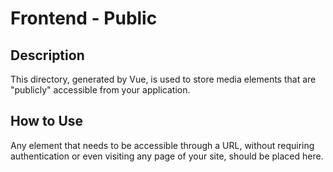 # Frontend - Public

## Description

This directory, generated by Vue, is used to store media elements that are "publicly" accessible from your application.

## How to Use

Any element that needs to be accessible through a URL, without requiring authentication or even visiting any page of your site, should be placed here.
